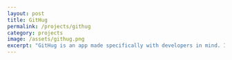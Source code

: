 ```yaml
---
layout: post
title: GitHug
permalink: /projects/githug
category: projects
image: /assets/githug.png
excerpt: "GitHug is an app made specifically with developers in mind. It is a dating app and an app where developers can find someone to pair program with. Users signup using their github accounts and continue through the app by creating a profile and searching for matches. Users can upload photos, and receive both email and text notification of messages from other users. Check it out live <a href='http://www.githug.ca'>here</a>!"
---
```

